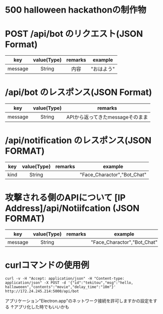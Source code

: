 # 500 halloween hackathonの制作物

# POST /api/bot のリクエスト(JSON Format)
| key | value(Type) | remarks | example |
|:--:|:--:|:--:|:--:|
| message | String | 内容 | "おはよう"  

# /api/bot のレスポンス(JSON Format)  
| key | value(Type) | remarks |  
|:--:|:--:|:--:|
| message | String | APIから返ってきたmessageそのまま |  

# /api/notification のレスポンス(JSON FORMAT)
| key | value(Type) | remarks |  example |
|:--:|:--:|:--:|:--:|
| kind | String |  | "Face_Charactor","Bot_Chat" |

# 攻撃される側のAPIについて [IP Address]/api/Notiifcation (JSON FORMAT)
| key | value(Type) | remarks | example |
|:--:|:--:|:--:|:--:|
| message | String |  | "Face_Charactor","Bot_Chat" |  

# curlコマンドの使用例

```
curl -v -H "Accept: application/json" -H "Content-type: application/json" -X POST -d '{"id":"tekitou","msg":"hello, halloweeen","contents":"movie","delay_time":"10m"}'   http://172.24.245.214:5000/api/bot
```

アプリケーション"Electron.app"のネットワーク接続を許可しますかの設定をする
↑アプリ化した時でもいいかも